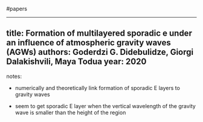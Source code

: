 #papers

---
title: Formation of multilayered sporadic e under an influence of atmospheric gravity waves (AGWs)
authors: Goderdzi G. Didebulidze, Giorgi Dalakishvili, Maya Todua
year: 2020
---
notes:
- numerically and theoretically link formation of sporadic E layers to gravity waves

- seem to get sporadic E layer when the vertical wavelength of the gravity wave is smaller than the height of the region
